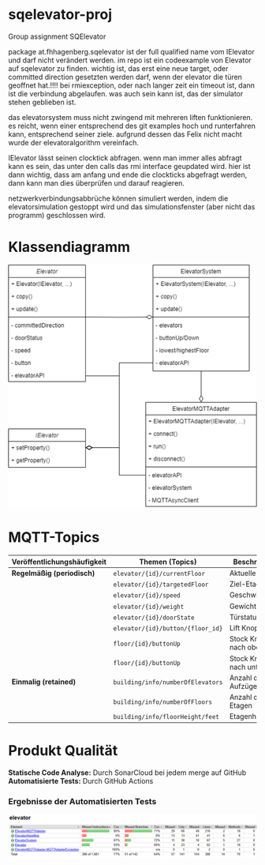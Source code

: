 # sqelevator-proj

Group assignment SQElevator

package at.fhhagenberg.sqelevator ist der full qualified name vom IElevator und darf nicht verändert werden.
im repo ist ein codeexample von Elevator auf sqelevator zu finden.
wichtig ist, das erst eine neue target, oder committed direction gesetzten werden darf, wenn der elevator die türen geoffnet hat.!!!!
bei rmiexception, oder nach langer zeit ein timeout ist, dann ist die verbindung abgelaufen. was auch sein kann ist, das der simulator stehen geblieben ist.

das elevatorsystem muss nicht zwingend mit mehreren liften funktionieren. es reicht, wenn einer entsprechend des git examples hoch und runterfahren kann, entsprechend seiner ziele.
aufgrund dessen das Felix nicht macht wurde der elevatoralgorithm vereinfach.

IElevator lässt seinen clocktick abfragen. wenn man immer alles abfragt kann es sein, das unter den calls das rmi interface geupdated wird. hier ist dann wichtig, dass am anfang und ende die clockticks abgefragt werden, dann kann man
dies überprüfen und darauf reagieren.

netzwerkverbindungsabbrüche können simuliert werden, indem die elevatorsimulation gestoppt wird und das simulationsfenster (aber nicht das programm) geschlossen wird.

# Klassendiagramm

![Klassendiagramm](./docu/Elevator.png)


# MQTT-Topics

| **Veröffentlichungshäufigkeit** | **Themen (Topics)**           | **Beschreibung** |
| --------------------------------------- | ----------------------------------- | ---------------------- |
| **Regelmäßig (periodisch)**     | `elevator/{id}/currentFloor`      | Aktuelle Etage         |
|                                         | `elevator/{id}/targetedFloor`     | Ziel-Etage             |
|                                         | `elevator/{id}/speed`             | Geschwindigkeit        |
|                                         | `elevator/{id}/weight`            | Gewicht                |
|                                         | `elevator/{id}/doorState`         | Türstatus             |
|                                         | `elevator/{id}/button/{floor_id}`            | Lift Knopf                |
|                                         | `floor/{id}/buttonUp`         | Stock Knopf nach oben             |
|                                         | `floor/{id}/buttonUp`         | Stock Knopf nach unten             |
| **Einmalig (retained)**           | `building/info/numberOfElevators` | Anzahl der Aufzüge    |
|                                         | `building/info/numberOfFloors`    | Anzahl der Etagen      |
|                                         | `building/info/floorHeight/feet`  | Etagenhöhe            |


# Produkt Qualität

**Statische Code Analyse:** Durch SonarCloud bei jedem merge auf GitHub
**Automatisierte Tests:** Durch GitHub Actions

### Ergebnisse der Automatisierten Tests

![Coverage](./docu/coverage.png)
